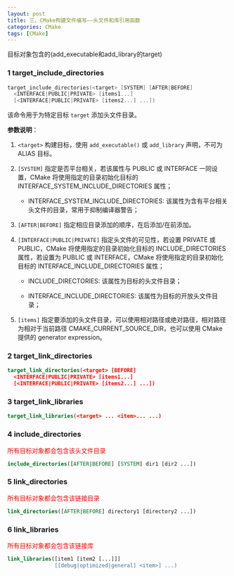 ```yaml
---
layout: post
title: 三、CMake构建文件编写——头文件和库引用函数
categories: CMake
tags: [CMake]
---
```


目标对象包含的(add_executable和add_library的target)

### 1 target_include_directories

```c
target_include_directories(<target> [SYSTEM] [AFTER|BEFORE]
  <INTERFACE|PUBLIC|PRIVATE> [items1...]
  [<INTERFACE|PUBLIC|PRIVATE> [items2...] ...])
```

该命令用于为特定目标 `target` 添加头文件目录。

**参数说明**：

1. `<target>` 构建目标，使用 `add_executable()` 或 `add_library` 声明，不可为 ALIAS 目标。

2. `[SYSTEM]` 指定是否平台相关，若该属性与 PUBLIC 或 INTERFACE 一同设置，CMake 将使用指定的目录初始化目标的 INTERFACE_SYSTEM_INCLUDE_DIRECTORIES 属性；
   
    - INTERFACE_SYSTEM_INCLUDE_DIRECTORIES: 该属性为含有平台相关头文件的目录，常用于抑制编译器警告；

3. `[AFTER|BEFORE]` 指定相应目录添加的顺序，在后添加/在前添加。

4. `[INTERFACE|PUBLIC|PRIVATE]` 指定头文件的可见性，若设置 PRIVATE 或 PUBLIC，CMake 将使用指定的目录初始化目标的 INCLUDE_DIRECTORIES 属性，若设置为 PUBLIC 或 INTERFACE，CMake 将使用指定的目录初始化目标的 INTERFACE_INCLUDE_DIRECTORIES 属性；
   
    - INCLUDE_DIRECTORIES: 该属性为目标的头文件目录；
    
    - INTERFACE_INCLUDE_DIRECTORIES: 该属性为目标的开放头文件目录；

5. `[items]` 指定要添加的头文件目录，可以使用相对路径或绝对路径，相对路径为相对于当前路径 CMAKE_CURRENT_SOURCE_DIR，也可以使用 CMake 提供的 generator expression。

### 2 target_link_directories

```cmake
target_link_directories(<target> [BEFORE]
  <INTERFACE|PUBLIC|PRIVATE> [items1...]
  [<INTERFACE|PUBLIC|PRIVATE> [items2...] ...])
```

### 3 target_link_libraries

```cmake
target_link_libraries(<target> ... <item>... ...)
```

### 4 include_directories

<font color="red">所有目标对象都会包含该头文件目录</font>

```cmake
include_directories([AFTER|BEFORE] [SYSTEM] dir1 [dir2 ...])
```

### 5 link_directories

<font color="red">所有目标对象都会包含该链接目录</font>

```cmake
link_directories([AFTER|BEFORE] directory1 [directory2 ...])
```

### 6 link_libraries

<font color="red">所有目标对象都会包含该链接库</font>

```cmake
link_libraries([item1 [item2 [...]]]
               [[debug|optimized|general] <item>] ...)
```

